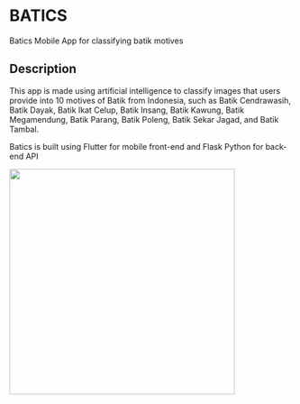 # BATICS

Batics Mobile App for classifying batik motives

## Description

This app is made using artificial intelligence to classify images that users provide into 10 motives of Batik from Indonesia, such as Batik Cendrawasih, Batik Dayak, Batik Ikat Celup, Batik Insang, Batik Kawung, Batik Megamendung, Batik Parang, Batik Poleng, Batik Sekar Jagad, and Batik Tambal.

Batics is built using Flutter for mobile front-end and Flask Python for back-end API

<img src="https://github.com/brnsbrn/Batics-Mobile/assets/113587270/1d1f75a6-d50f-421f-a020-797620fcf409" width="400">

